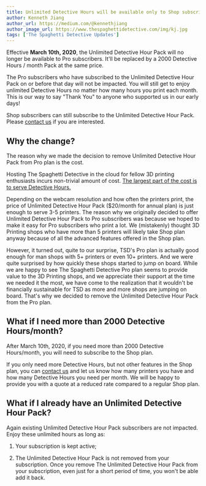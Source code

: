 ```yaml
---
title: Unlimited Detective Hours will be available only to Shop subscribers
author: Kenneth Jiang
author_url: https://medium.com/@kennethjiang
author_image_url: https://www.thespaghettidetective.com/img/kj.jpg
tags: ['The Spaghetti Detective Updates']
---
```


Effective **March 10th, 2020**, the Unlimited Detective Hour Pack will no longer be available to Pro subscribers. It'll be replaced by a 2000 Detective Hours / month Pack at the same price.

The Pro subscribers who have subscribed to the Unlimited Detective Hour Pack on or before that day will not be impacted. You will still get to enjoy unlimited Detective Hours no matter how many hours you print each month. This is our way to say "Thank You" to anyone who supported us in our early days!

Shop subscribers can still subscribe to the Unlimited Detective Hour Pack. Please [contact us](mailto:support@thespaghettidetective.com) if you are interested.

<!--truncate-->

## Why the change?

The reason why we made the decision to remove Unlimited Detective Hour Pack from Pro plan is the cost.

Hosting The Spaghetti Detective in the cloud for fellow 3D printing enthusiasts incurs non-trivial amount of cost. [The largest part of the cost is to serve Detective Hours.](/docs/user-guides/how-does-detective-hour-work)

Depending on the webcam resolution and how often the printers print, the price of Unlimited Detective Hour Pack ($20/month for annual plan) is just enough to serve 3-5 printers. The reason why we originally decided to offer Unlimited Detective Hour Pack to Pro subscribers was because we hoped to make it easy for Pro subscribers who print a lot. We (mistakenly) thought 3D Printing shops who have more than 5 printers will likely take Shop plan anyway because of all the advanced features offered in the Shop plan.

However, it turned out, quite to our surprise, TSD's Pro plan is actually good enough for man shops with 5+ printers or even 10+ printers. And we were quite surprised by how quickly these shops started to jump on board. While we are happy to see The Spaghetti Detective Pro plan seems to provide value to the 3D Printing shops, and we appreciate their support at the time we needed it the most, we have come to the realization that it wouldn't be financially sustainable for TSD as more and more shops are jumping on board. That's why we decided to remove the Unlimited Detective Hour Pack from the Pro plan.

## What if I need more than 2000 Detective Hours/month?

After March 10th, 2020, if you need more than 2000 Detective Hours/month, you will need to subscribe to the Shop plan.

If you only need more Detective Hours, but not other features in the Shop plan, you can [contact us](mailto:support@thespaghettidetective.com) and let us know how many printers you have and how many Detective Hours you need per month. We will be happy to provide you with a quote at a reduced rate compared to a regular Shop plan.

## What if I already have an Unlimited Detective Hour Pack?

Again existing Unlimited Detective Hour Pack subscribers are not impacted. Enjoy these unlimited hours as long as:

1. Your subscription is kept active;

2. The Unlimited Detective Hour Pack is not removed from your subscription. Once you remove The Unlimited Detective Hour Pack from your subscription, even just for a short period of time, you won't be able add it back.
